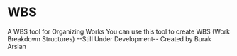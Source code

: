 # WBS
A WBS tool for Organizing Works
You can use this tool to create WBS (Work Breakdown Structures)
--Still Under Development--
Created by Burak Arslan
